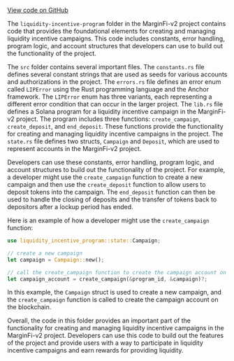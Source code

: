 [View code on GitHub](https://github.com/mrgnlabs/marginfi-v2/.autodoc/docs/json/programs)

The `liquidity-incentive-program` folder in the MarginFi-v2 project contains code that provides the foundational elements for creating and managing liquidity incentive campaigns. This code includes constants, error handling, program logic, and account structures that developers can use to build out the functionality of the project.

The `src` folder contains several important files. The `constants.rs` file defines several constant strings that are used as seeds for various accounts and authorizations in the project. The `errors.rs` file defines an error enum called `LIPError` using the Rust programming language and the Anchor framework. The `LIPError` enum has three variants, each representing a different error condition that can occur in the larger project. The `lib.rs` file defines a Solana program for a liquidity incentive campaign in the MarginFi-v2 project. The program includes three functions: `create_campaign`, `create_deposit`, and `end_deposit`. These functions provide the functionality for creating and managing liquidity incentive campaigns in the project. The `state.rs` file defines two structs, `Campaign` and `Deposit`, which are used to represent accounts in the MarginFi-v2 project.

Developers can use these constants, error handling, program logic, and account structures to build out the functionality of the project. For example, a developer might use the `create_campaign` function to create a new campaign and then use the `create_deposit` function to allow users to deposit tokens into the campaign. The `end_deposit` function can then be used to handle the closing of deposits and the transfer of tokens back to depositors after a lockup period has ended.

Here is an example of how a developer might use the `create_campaign` function:

```rust
use liquidity_incentive_program::state::Campaign;

// create a new campaign
let campaign = Campaign::new();

// call the create_campaign function to create the campaign account on the blockchain
let campaign_account = create_campaign(&program_id, &campaign)?;
```

In this example, the `Campaign` struct is used to create a new campaign, and the `create_campaign` function is called to create the campaign account on the blockchain.

Overall, the code in this folder provides an important part of the functionality for creating and managing liquidity incentive campaigns in the MarginFi-v2 project. Developers can use this code to build out the features of the project and provide users with a way to participate in liquidity incentive campaigns and earn rewards for providing liquidity.
